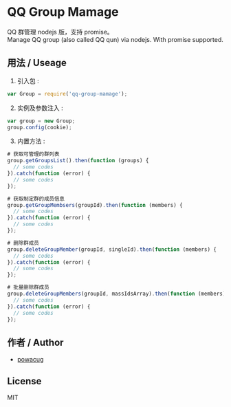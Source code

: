# QQ Group Mamage

QQ 群管理 nodejs 版，支持 promise。  
Manage QQ group (also called QQ qun) via nodejs. With promise supported.

## 用法 / Useage

1. 引入包 :

  ```javascript
  var Group = require('qq-group-mamage');
  ```

2. 实例及参数注入 :

  ```javascript
  var group = new Group;
  group.config(cookie);
  ```

3. 内置方法 :

  ```javascript
  # 获取可管理的群列表
  group.getGroupsList().then(function (groups) {
    // some codes
  }).catch(function (error) {
    // some codes
  });

  # 获取制定群的成员信息
  group.getGroupMembsers(groupId).then(function (members) {
    // some codes
  }).catch(function (error) {
    // some codes
  });

  # 删除群成员
  group.deleteGroupMember(groupId, singleId).then(function (members) {
    // some codes
  }).catch(function (error) {
    // some codes
  });

  # 批量删除群成员
  group.deleteGroupMembers(groupId, massIdsArray).then(function (members) {
    // some codes
  }).catch(function (error) {
    // some codes
  });

  ```

## 作者 / Author

- [powacug](https://github.com/powacug)

## License

MIT
